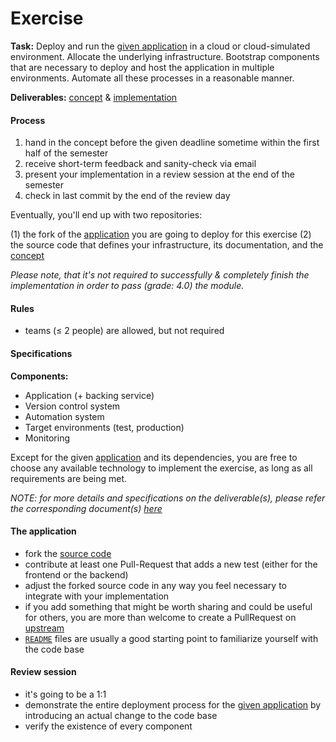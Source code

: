 Exercise
========


__Task:__ Deploy and run the [given application](https://github.com/lucendio/lecture-devops-app) in a cloud or
cloud-simulated environment. Allocate the underlying infrastructure. Bootstrap components that are necessary to
deploy and host the application in multiple environments. Automate all these processes in a reasonable manner.

__Deliverables:__ [concept](./deliverables/exercise_concept.md) & [implementation](./deliverables/exercise_implementation.md)


#### Process

1. hand in the concept before the given deadline sometime within the first half of the semester
2. receive short-term feedback and sanity-check via email
3. present your implementation in a review session at the end of the semester
4. check in last commit by the end of the review day

Eventually, you'll end up with two repositories:

(1) the fork of the [application](https://github.com/lucendio/lecture-devops-app) you are going to deploy for this
    exercise
(2) the source code that defines your infrastructure, its documentation, and the
    [concept](./deliverables/exercise_concept.md)

*Please note, that it's not required to successfully & completely finish the implementation in order to pass (grade: 4.0)
the module.*


#### Rules

* teams (≤ 2 people) are allowed, but not required


#### Specifications

__Components:__

* Application (+ backing service)
* Version control system
* Automation system
* Target environments (test, production)
* Monitoring

Except for the given [application](https://github.com/lucendio/lecture-devops-app) and its dependencies, you are free to
choose any available technology to implement the exercise, as long as all requirements are being met.  

*NOTE: for more details and specifications on the deliverable(s), please refer the corresponding document(s) 
[here](./deliverables)*


#### The application

* fork the [source code](https://github.com/lucendio/lecture-devops-app)
* contribute at least one Pull-Request that adds a new test (either for the frontend or the backend)
* adjust the forked source code in any way you feel necessary to integrate with your implementation
* if you add something that might be worth sharing and could be useful for others, you are more than welcome to create
  a PullRequest on [upstream](https://github.com/lucendio/lecture-devops-app)
* [`README`](https://github.com/lucendio/lecture-devops-app/blob/master/README.md) files are usually a good starting
  point to familiarize yourself with the code base


#### Review session

* it's going to be a 1:1 
* demonstrate the entire deployment process for the [given application](https://github.com/lucendio/lecture-devops-app)
  by introducing an actual change to the code base
* verify the existence of every component
